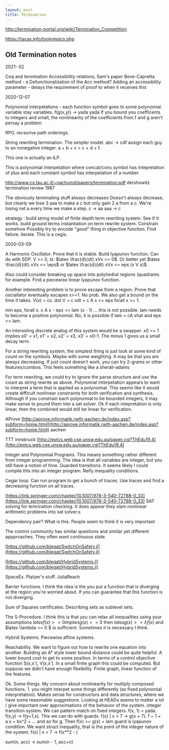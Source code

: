 ```yaml
---
layout: post
title: Termination
---
```


http://termination-portal.org/wiki/Termination_Competition

https://tacas.info/toolympics.php




## Old Termination notes

2021- 02

Coq and termination
Accessibility relations, Sam's paper
Bove-Capretta method - a Defunctionalization of the Acc method?
Adding an accessibility parameter - delays the requirement of proof to when it receives this




2020-12-07

Polynomial interpetations - each function symbol goes to some polynomial. variable stay variables.
f(g(x,y)) ->   yada yada
If you bound you coefficents to integers and small, the nonlinearity of the coefficients from f and g aren't persay a problem

RPO. recsurive path orderings.

String rewriting termination. The simpler model.
abc -> cdf
assign each guy to an nonegative integer.
a + b + c > c + d + f.

This one is actually an ILP.

This is polynomial interpetation where concat/cons symbol has intepretation of plus and each constant symbol has interpetation of a number.

http://www.cs.tau.ac.il/~nachumd/papers/termination.pdf dershowitz termination review 1987

The obviously terminating stuff always decreases
Doesn't always decrease, but clearly we lose 3 aaa to make a c but only gain 2 a from a c. We're losing net a every time we make a step.
c -> aa
aaa -> c

strategy : build string model of finite depth term rewriting system. See if it works.
build ground terms instantiation on term rewrite system. Constrain somehow
Possibly try to encode "good" thing in objective function.
Find failure. iterate.
This is a cegis.



2020-03-09

A Harmonic Oscillator. Prove that it is stable. Build lyapunov function. Can do with SDP. V >= 0, st. $latex \frac{d}{dt} xVx <= 0$. Or better yet $latex \frac{d}{dt} xVx <= \eps$ or $latex \frac{d}{dt} xVx <= eps (x V x)$.

Also could consider breaking up space into polyhedral regions (quadrants for example. Find a piecewise linear lyapunov function.

Another interesting problem is to prove escape from a region. Prove that osciallator eventually escapes x>=1. No prob. We also get a bound on the time it takes.  V(x) = cx. dot V = c xdt = c A x <= eps forall x >= 1.

min eps,   forall x. c A x - eps <= lam (x - 1)  ... this is not possible. lam needs to become a positive polynomial. No, it is possible if lam = cA xhat  and eps <= lam.

An interesting discrete analog of this system would be a swapper. x0 >= 1 implies x0' = x1, x1' = x2, x2' = x3, x3' = x0-1. The minus 1 gives us a small decay term.

For a string rewriting system, the simplest thing is just look at some kind of count on the symbols. Maybe with some weighting. It may be that you are always decreasing. If just count doesn't work, you can try 2-grams or other features/combos. This feels something like a sherali-adams 

For term rewriting, we could try to ignore the parse structure and use the count as string rewrite as above. Polynomial interpetation appears to want to interpret a term that is applied as a polynomial. This seems like it would create difficult nonlinear constraints for both verification and synthesis. Although if you constrain each polynomial to be bounded integers, it may make sense to pound them into a sat solver. Ok if each intepretation is only linear, then the combined would still be linear for verification.

AProve [http://aprove.informatik.rwth-aachen.de/index.asp?subform=home.html](http://aprove.informatik.rwth-aachen.de/index.asp?subform=home.html) aachen

TTT innsbruck [http://eptcs.web.cse.unsw.edu.au/paper.cgi?ThEdu19.4](http://eptcs.web.cse.unsw.edu.au/paper.cgi?ThEdu19.4)

Integer and Polynomial Programs. This means something rather different from integer programming. The idea is that all variables are integer, but you still have a notion of time. Guarded transitions. It seems likely I could compile this into an integer program. Reify inequality conditions.

Cegar loop. Can run program to get a bunch of traces. Use traces and find a decreasing function on all traces.

[https://link.springer.com/chapter/10.1007/978-3-540-72788-0_33](https://link.springer.com/chapter/10.1007/978-3-540-72788-0_33) SAT solving for temrination checking. It does appear they slam nonlinear arithmetic problems into sat solver.s

Dependency pair? What is this. People seem to think it is very important

The control community has similar questions and similar yet different appproaches. They often want continuous state.

[https://github.com/blegat/SwitchOnSafety.jl](https://github.com/blegat/SwitchOnSafety.jl)

[https://github.com/blegat/HybridSystems.jl](https://github.com/blegat/HybridSystems.jl)

SpaceEx. Platzer's stuff.  JuliaReach

Barrier functions. I think the idea is the you put a function that is diverging at the region you're worried about. If you can guarantee that this function is not diverging. 

Sum of Squares certificates. Describing sets as sublevel sets.

The S-Procedure. I think this is that you can relax all inequalities using your assumptions $latex  f(x) >=0 implies g(x) >=0$ then $latex g(x) >= \lambda f(x)$ and $latex \lambda >= 0 $ is sufficient. Sometimes it is necessary I think.

Hybrid Systems. Piecewise affine systems. 

Reachability. We want to figure out how to rewrite one equation into another. Building an A* style lower bound distance could be quite helpful. A lower bound cost to get to some position. In terms of a control objective function S(x,x'), V(x,x'). In a small finite graph this could be computed. But suppose we didn't have enough flexibility. Finite graph, linear function of the features.

Ok. Some things. My concern about nonlinearity for multiply composed functions. 1. you might interpet some things differently (as fixed polynomial interpretation). Makes sense for constructors and data structures, where we have some reasonable suggestions. Looking at HEADs seems to matter a lot / give important over approximations of the behavior of the system. integer transition system. We can pattern match on fixed integers. f(x, 1) = yada.   f(x,y) -> f(y+1,x).  This we can do with guards.  f(x) | x > 7 -> g(x + 7).  f ~ 1 + a x + bx^2 + ... and so for g. Then f(x) >= g(x) + lam guard is lyapunov condition. We want struct inequality, that is the point of the integer nature of the system.  f(x) | x < 7 -> f(x**2 -  ) 

sum(n, acc) -> sum(n - 1, acc+n)